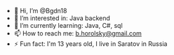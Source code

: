 - 👋 Hi, I’m @Bgdn18
- 👀 I’m interested in: Java backend
- 🌱 I’m currently learning: Java, C#, sql
- 📫 How to reach me: b.horolsky@gmail.com
- ⚡ Fun fact: I'm 13 years old, I live in Saratov in Russia
